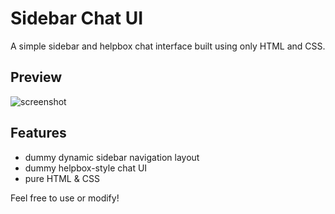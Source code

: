 # Sidebar Chat UI

A simple sidebar and helpbox chat interface built using only HTML and CSS.

## Preview

![screenshot](screenshot.png)

## Features
- dummy dynamic sidebar navigation layout
- dummy helpbox-style chat UI
- pure HTML & CSS

Feel free to use or modify!
